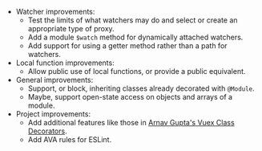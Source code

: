 - Watcher improvements:
    - Test the limits of what watchers may do and select or create an appropriate type of proxy.
    - Add a module `$watch` method for dynamically attached watchers.
    - Add support for using a getter method rather than a path for watchers.
- Local function improvements:
    - Allow public use of local functions, or provide a public equivalent.
- General improvements:
    - Support, or block, inheriting classes already decorated with `@Module`.
    - Maybe, support open-state access on objects and arrays of a module.
- Project improvements:
    - Add additional features like those in
      [Arnav Gupta's Vuex Class Decorators](https://github.com/championswimmer/vuex-module-decorators).
    - Add AVA rules for ESLint.
